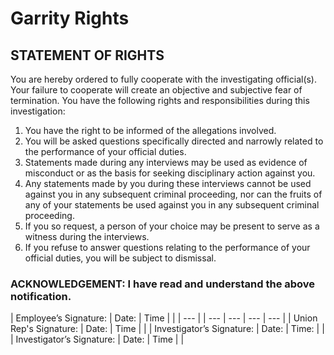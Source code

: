 # Garrity Rights

## STATEMENT OF RIGHTS

You are hereby ordered to fully cooperate with the investigating official\(s\). Your failure to cooperate will create an objective and subjective fear of termination. You have the following rights and responsibilities during this investigation:

1. You have the right to be informed of the allegations involved.
2. You will be asked questions specifically directed and narrowly related to the performance of your official duties.
3. Statements made during any interviews may be used as evidence of misconduct or as the basis for seeking disciplinary action against you.
4. Any statements made by you during these interviews cannot be used against you in any subsequent criminal proceeding, nor can the fruits of any of your statements be used against you in any subsequent criminal proceeding.
5. If you so request, a person of your choice may be present to serve as a witness during the interviews.
6. If you refuse to answer questions relating to the performance of your official duties, you will be subject to dismissal.

### ACKNOWLEDGEMENT: I have read and understand the above notification.

| Employee’s Signature: | Date: | Time |  |
| --- |
| --- | --- | --- | --- |
| Union Rep's Signature: | Date: | Time |  |
| Investigator’s Signature: | Date: | Time: |  |
| Investigator’s Signature: | Date: | Time |  |

